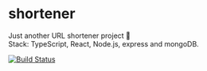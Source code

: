 # shortener
Just another URL shortener project :see_no_evil:<br>
Stack: TypeScript, React, Node.js, express and mongoDB.

[![Build
Status](https://travis-ci.org/EvandroLG/shortener.svg?branch=master)](https://travis-ci.org/EvandroLG/shortener)
